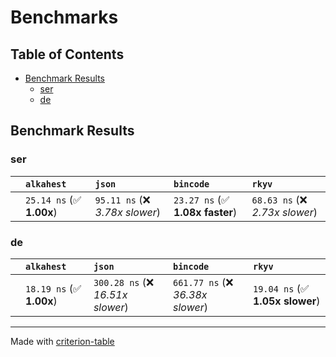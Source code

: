 # Benchmarks

## Table of Contents

- [Benchmark Results](#benchmark-results)
    - [ser](#ser)
    - [de](#de)

## Benchmark Results

### ser

|        | `alkahest`               | `json`                          | `bincode`                       | `rkyv`                           |
|:-------|:-------------------------|:--------------------------------|:--------------------------------|:-------------------------------- |
|        | `25.14 ns` (✅ **1.00x**) | `95.11 ns` (❌ *3.78x slower*)   | `23.27 ns` (✅ **1.08x faster**) | `68.63 ns` (❌ *2.73x slower*)    |

### de

|        | `alkahest`               | `json`                            | `bincode`                         | `rkyv`                           |
|:-------|:-------------------------|:----------------------------------|:----------------------------------|:-------------------------------- |
|        | `18.19 ns` (✅ **1.00x**) | `300.28 ns` (❌ *16.51x slower*)   | `661.77 ns` (❌ *36.38x slower*)   | `19.04 ns` (✅ **1.05x slower**)  |

---
Made with [criterion-table](https://github.com/nu11ptr/criterion-table)